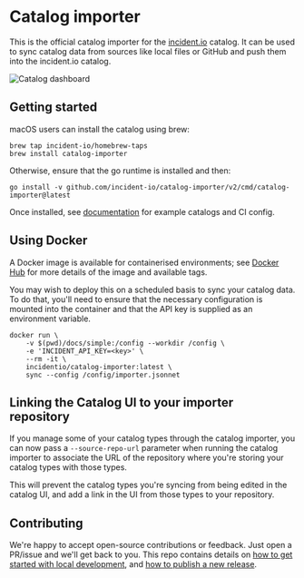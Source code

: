 # Catalog importer

This is the official catalog importer for the [incident.io](https://incident.io/)
catalog. It can be used to sync catalog data from sources like local files or
GitHub and push them into the incident.io catalog.

![Catalog dashboard](dashboard.png)

## Getting started

macOS users can install the catalog using brew:

```console
brew tap incident-io/homebrew-taps
brew install catalog-importer
```

Otherwise, ensure that the go runtime is installed and then:

```console
go install -v github.com/incident-io/catalog-importer/v2/cmd/catalog-importer@latest
```

Once installed, see [documentation](docs) for example catalogs and CI config.

## Using Docker

A Docker image is available for containerised environments; see [Docker
Hub][hub] for more details of the image and available tags.

[hub]: https://hub.docker.com/r/incidentio/catalog-importer/tags

You may wish to deploy this on a scheduled basis to sync your catalog data. To do
that, you'll need to ensure that the necessary configuration is mounted into the
container and that the API key is supplied as an environment variable.

```console
docker run \
    -v $(pwd)/docs/simple:/config --workdir /config \
    -e 'INCIDENT_API_KEY=<key>' \
    --rm -it \
    incidentio/catalog-importer:latest \
    sync --config /config/importer.jsonnet
```

## Linking the Catalog UI to your importer repository

If you manage some of your catalog types through the catalog importer, you can
now pass a `--source-repo-url` parameter when running the catalog importer to
associate the URL of the repository where you're storing your catalog types
with those types.

This will prevent the catalog types you're syncing from being edited in the
catalog UI, and add a link in the UI from those types to your repository.

## Contributing

We're happy to accept open-source contributions or feedback. Just open a
PR/issue and we'll get back to you. This repo contains details on
[how to get started with local development](./development.md), and [how to publish a new release](./release.md).

